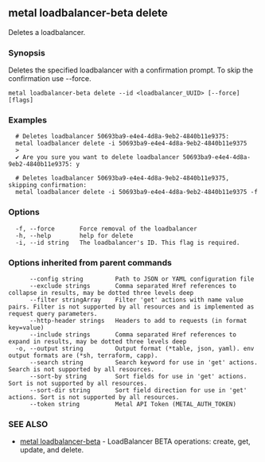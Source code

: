 ## metal loadbalancer-beta delete

Deletes a loadbalancer.

### Synopsis

Deletes the specified loadbalancer with a confirmation prompt. To skip the confirmation use --force.

```
metal loadbalancer-beta delete --id <loadbalancer_UUID> [--force] [flags]
```

### Examples

```
  # Deletes loadbalancer 50693ba9-e4e4-4d8a-9eb2-4840b11e9375:
  metal loadbalancer delete -i 50693ba9-e4e4-4d8a-9eb2-4840b11e9375
  >
  ✔ Are you sure you want to delete loadbalancer 50693ba9-e4e4-4d8a-9eb2-4840b11e9375: y
  
  # Deletes loadbalancer 50693ba9-e4e4-4d8a-9eb2-4840b11e9375, skipping confirmation:
  metal loadbalancer delete -i 50693ba9-e4e4-4d8a-9eb2-4840b11e9375 -f
```

### Options

```
  -f, --force       Force removal of the loadbalancer
  -h, --help        help for delete
  -i, --id string   The loadbalancer's ID. This flag is required.
```

### Options inherited from parent commands

```
      --config string         Path to JSON or YAML configuration file
      --exclude strings       Comma separated Href references to collapse in results, may be dotted three levels deep
      --filter stringArray    Filter 'get' actions with name value pairs. Filter is not supported by all resources and is implemented as request query parameters.
      --http-header strings   Headers to add to requests (in format key=value)
      --include strings       Comma separated Href references to expand in results, may be dotted three levels deep
  -o, --output string         Output format (*table, json, yaml). env output formats are (*sh, terraform, capp).
      --search string         Search keyword for use in 'get' actions. Search is not supported by all resources.
      --sort-by string        Sort fields for use in 'get' actions. Sort is not supported by all resources.
      --sort-dir string       Sort field direction for use in 'get' actions. Sort is not supported by all resources.
      --token string          Metal API Token (METAL_AUTH_TOKEN)
```

### SEE ALSO

* [metal loadbalancer-beta](metal_loadbalancer-beta.md)	 - LoadBalancer BETA operations: create, get, update, and delete.

